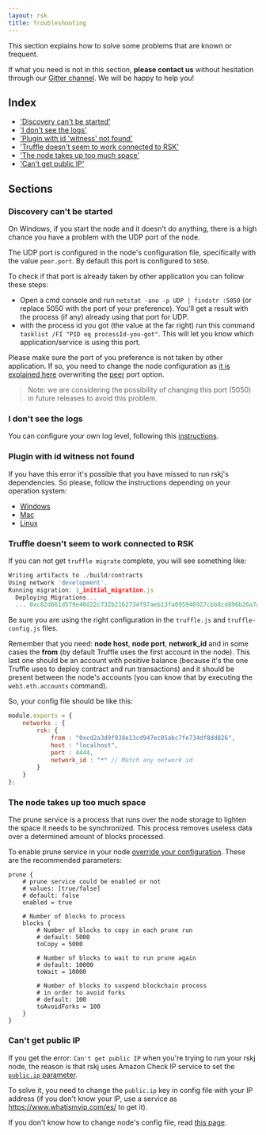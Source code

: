```yaml
---
layout: rsk
title: Troubleshooting
---
```


This section explains how to solve some problems that are known or frequent. 

If what you need is not in this section, **please contact us** without hesitation through our [Gitter channel](https://gitter.im/rsksmart/rskj). We will be happy to help you!

## Index
- ['Discovery can't be started'](#discovery-cant-be-started)
- ['I don't see the logs'](#i-dont-see-the-logs)
- ['Plugin with id 'witness' not found'](#plugin-with-id-witness-not-found)
- ['Truffle doesn't seem to work connected to RSK'](#truffle-doesnt-seem-to-work-connected-to-rsk)
- ['The node takes up too much space'](#the-node-takes-up-too-much-space)
- ['Can't get public IP'](#cant-get-public-ip)

## Sections
### Discovery can't be started
On Windows, if you start the node and it doesn't do anything, there is a high chance you have a problem with the UDP port of the node.

The UDP port is configured in the node's configuration file, specifically with the value `peer.port`. By default this port is configured to `5050`.

To check if that port is already taken by other application you can follow these steps:
* Open a cmd console and run `netstat -ano -p UDP | findstr :5050` (or replace 5050 with the port of your preference). 
You'll get a result with the process (if any) already using that port for UDP.
* with the process id you got (the value at the far right) run this command `tasklist /FI "PID eq processId-you-got"`.
This will let you know which application/service is using this port.

Please make sure the port of you preference is not taken by other application. If so, you need to change the node configuration as [it is explained here](https://github.com/rsksmart/rskj/wiki/RSK-node-configuration#setting-your-own-config-preferences) overwriting the [peer](https://github.com/rsksmart/rskj/wiki/Configuration-file-reference#peer) port option.

> Note: we are considering the possibility of changing this port (5050) in future releases to avoid this problem.

### I don't see the logs
You can configure your own log level, following this [instructions](https://github.com/rsksmart/rskj/wiki/Configuring-RSK-node-logging-file-verbosity).

### Plugin with id witness not found
If you have this error it's possible that you have missed to run rskj's dependencies.
So please, follow the instructions depending on your operation system:
- [Windows](https://github.com/rsksmart/rskj/wiki/RSK-node-on-Windows#get-external-dependencies)
- [Mac](https://github.com/rsksmart/rskj/wiki/RSK-node-on-Mac#get-external-dependencies)
- [Linux](https://github.com/rsksmart/rskj/wiki/RSK-node-on-Linux#get-external-dependencies)

### Truffle doesn't seem to work connected to RSK
If you can not get `truffle migrate` complete, you will see something like:

```javascript
Writing artifacts to ./build/contracts
Using network 'development'.
Running migration: 1_initial_migration.js
  Deploying Migrations...
  ... 0xc82d661d579e40d22c732b2162734f97aeb13fa095946927cbb8cd896b26a7a3
```

Be sure you are using the right configuration in the `truffle.js` and `truffle-config.js` files. 

Remember that you need: **node host**, **node port**, **network_id** and in some cases the **from** (by default Truffle uses the first account in the node). This last one should be an account with positive balance (because it's the one Truffle uses to deploy contract and run transactions) and it should be present between the node's accounts (you can know that by executing the `web3.eth.accounts` command).

So, your config file should be like this:

``` javascript
module.exports = {
    networks : {
        rsk: {
            from : "0xcd2a3d9f938e13cd947ec05abc7fe734df8dd826",
            host : "localhost",
            port : 4444,
            network_id : "*" // Match any network id
        }
    }
};
```

### The node takes up too much space
The prune service is a process that runs over the node storage to lighten the space it needs to be synchronized. This process removes useless data over a determined amount of blocks processed.

To enable prune service in your node [override your configuration](RSK-node-configuration#setting-your-own-config-preferences). These are the recommended parameters:
```
prune {
    # prune service could be enabled or not
    # values: [true/false]
    # default: false
    enabled = true

    # Number of blocks to process
    blocks {
        # Number of blocks to copy in each prune run
        # default: 5000
        toCopy = 5000

        # Number of blocks to wait to run prune again
        # default: 10000
        toWait = 10000

        # Number of blocks to suspend blockchain process
        # in order to avoid forks
        # default: 100
        toAvoidForks = 100
    }
}
```

### Can't get public IP

If you get the error:
`Can't get public IP` when you're trying to run your rskj node, the reason is that rskj uses Amazon Check IP service to set the [`public.ip` parameter](https://github.com/rsksmart/rskj/wiki/Configuration-file-reference#publicip).

To solve it, you need to change the `public.ip` key in config file with your IP address (if you don't know your IP, use a service as https://www.whatismyip.com/es/ to get it). 

If you don't know how to change node's config file, read [this page](https://github.com/rsksmart/rskj/wiki/RSK-node-configuration).
